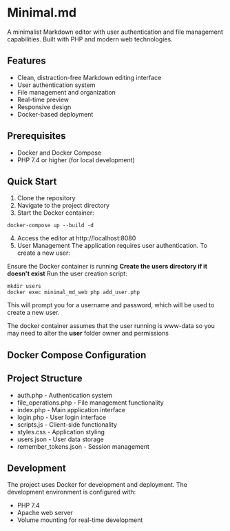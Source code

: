 # Minimal.md

A minimalist Markdown editor with user authentication and file management capabilities. Built with PHP and modern web technologies.

## Features

- Clean, distraction-free Markdown editing interface
- User authentication system
- File management and organization
- Real-time preview
- Responsive design
- Docker-based deployment

## Prerequisites

- Docker and Docker Compose
- PHP 7.4 or higher (for local development)

## Quick Start

1. Clone the repository
2. Navigate to the project directory
3. Start the Docker container:
```
docker-compose up --build -d
```
4. Access the editor at http://localhost:8080
5. User Management
The application requires user authentication. To create a new user:

Ensure the Docker container is running
**Create the users directory if it doesn't exist**
Run the user creation script:
```
mkdir users
docker exec minimal_md_web php add_user.php
```
This will prompt you for a username and password, which will be used to create a new user.

The docker container assumes that the user running is www-data so you may need to alter the **user** folder owner and permissions

## Docker Compose Configuration

## Project Structure
- auth.php - Authentication system
- file_operations.php - File management functionality
- index.php - Main application interface
- login.php - User login interface
- scripts.js - Client-side functionality
- styles.css - Application styling
- users.json - User data storage
- remember_tokens.json - Session management 

## Development
The project uses Docker for development and deployment. The development environment is configured with:
- PHP 7.4
- Apache web server
- Volume mounting for real-time development
